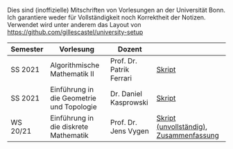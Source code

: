 Dies sind (inoffizielle) Mitschriften von Vorlesungen an der Universität Bonn.
Ich garantiere weder für Vollständigkeit noch Korrektheit der Notizen.
Verwendet wird unter anderem das Layout von
https://github.com/gillescastel/university-setup


| Semester | Vorlesung | Dozent | |
| --- | --- | --- | --- |
| SS 2021 | Algorithmische Mathematik II | Prof. Dr. Patrik Ferrari | [Skript](https://github.com/kesslermaximilian/LectureNotesBonn/blob/master/algorithmische-mathematik-2/master.pdf?raw=true) |
| SS 2021 | Einführung in die Geometrie und Topologie | Dr. Daniel Kasprowski | [Skript](https://github.com/kesslermaximilian/LectureNotesBonn/blob/master/geometrie-und-topologie/master.pdf?raw=true)|
| WS 20/21 | Einführung in die diskrete Mathematik | Prof. Dr. Jens Vygen | [Skript (unvollständig)](https://github.com/kesslermaximilian/LectureNotesBonn/blob/master/einfuehrung-in-die-diskrete-mathematik/skript.pdf?raw=true), [Zusammenfassung](https://github.com/kesslermaximilian/LectureNotesBonn/blob/master/einfuehrung-in-die-diskrete-mathematik/zusammenfassung.pdf?raw=true)|
